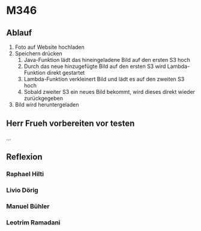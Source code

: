 # M346

## Ablauf
1. Foto auf Website hochladen
2. Speichern drücken
	1. Java-Funktion lädt das hineingeladene Bild auf den ersten S3 hoch
	2. Durch das neue hinzugefügte Bild auf den ersten S3 wird Lambda-Funktion direkt gestartet
	3. Lambda-Funktion verkleinert Bild und lädt es auf den zweiten S3 hoch
	4. Sobald zweiter S3 ein neues Bild bekommt, wird dieses direkt wieder zurückgegeben
3. Bild wird heruntergeladen

## Herr Frueh vorbereiten vor testen
... 



## Reflexion

### Raphael Hilti

### Livio Dörig

### Manuel Bühler

### Leotrim Ramadani
